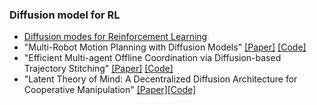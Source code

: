 ### Diffusion model for RL
* [Diffusion modes for Reinforcement Learning](https://wnzhang.net/teaching/sjtu-rl-2024/slides/15-diffusion-rl.pdf)
* "Multi-Robot Motion Planning with Diffusion Models" [[Paper]](https://multi-robot-diffusion.github.io/) [[Code]](https://github.com/yoraish/mmd)
* "Efficient Multi-agent Offline Coordination via Diffusion-based Trajectory Stitching" [[Paper]]() [[Code]](https://openreview.net/forum?id=EpnZEzYDUT)
* "Latent Theory of Mind: A Decentralized Diffusion Architecture for Cooperative Manipulation" [[Paper]](https://arxiv.org/pdf/2505.09144)[[Code]]()
